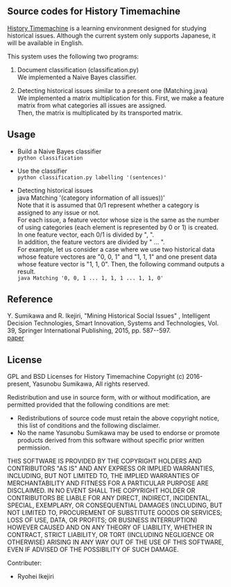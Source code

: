 ﻿Source codes for History Timemachine
---


[History Timemachine](http://www.historymining.org/timemachine/) is a learning environment designed for studying historical issues.
Although the current system only supports Japanese, it will be available in English.  


This system uses the following two programs:

1. Document classification (classification.py)  
  We implemented a Naive Bayes classifier.

2. Detecting historical issues similar to a present one (Matching.java)  
  We implemented a matrix multiplication for this. 
  First, we make a feature matrix from what categories all issues are assigned.  
  Then, the matrix is multiplicated by its transported matrix.


Usage
---

- Build a Naive Bayes classifier  
  `python classification`

- Use the classifier  
  `python classification.py labelling '(sentences)'`

- Detecting historical issues  
  java Matching '(category information of all issues))'  
  Note that it is assumed that 0/1 represent whether a category is assigned to any issue or not.  
  For each issue, a feature vector whose size is the same as the number of using categories (each element is represented by 0 or 1) is created.  
  In one feature vector, each 0/1 is divided by ", ".  
  In addition, the feature vectors are divided by " ... ".  
  For example, let us consider a case where we use two historical data whose feature vectores are "0, 0, 1" and "1, 1, 1" and one present data whose feature vector is "1, 1, 0". Then, the following command outputs a result.  
  `java Matching '0, 0, 1 ... 1, 1, 1 ... 1, 1, 0'`


Reference
---

 Y. Sumikawa and R. Ikejiri, 
 "Mining Historical Social Issues" , 
 Intelligent Decision Technologies, Smart Innovation, Systems and Technologies, 
 Vol. 39, Springer International Publishing, 2015, pp. 587--597.   
 [paper](http://link.springer.com/chapter/10.1007%2F978-3-319-19857-6_50)



License
---

GPL and BSD Licenses for History Timemachine
Copyright (c) 2016-present, Yasunobu Sumikawa, All rights reserved.

Redistribution and use in source form, with or without modification,
are permitted provided that the following conditions are met:
 * Redistributions of source code must retain the above copyright notice, this
   list of conditions and the following disclaimer.
 * No the name Yasunobu Sumikawa may be used to endorse or promote products derived
   from this software without specific prior written permission.
   
THIS SOFTWARE IS PROVIDED BY THE COPYRIGHT HOLDERS AND CONTRIBUTORS "AS IS" AND
ANY EXPRESS OR IMPLIED WARRANTIES, INCLUDING, BUT NOT LIMITED TO, THE IMPLIED
WARRANTIES OF MERCHANTABILITY AND FITNESS FOR A PARTICULAR PURPOSE ARE
DISCLAIMED. IN NO EVENT SHALL THE COPYRIGHT HOLDER OR CONTRIBUTORS BE LIABLE FOR
ANY DIRECT, INDIRECT, INCIDENTAL, SPECIAL, EXEMPLARY, OR CONSEQUENTIAL DAMAGES
(INCLUDING, BUT NOT LIMITED TO, PROCUREMENT OF SUBSTITUTE GOODS OR SERVICES;
LOSS OF USE, DATA, OR PROFITS; OR BUSINESS INTERRUPTION) HOWEVER CAUSED AND ON
ANY THEORY OF LIABILITY, WHETHER IN CONTRACT, STRICT LIABILITY, OR TORT
(INCLUDING NEGLIGENCE OR OTHERWISE) ARISING IN ANY WAY OUT OF THE USE OF THIS
SOFTWARE, EVEN IF ADVISED OF THE POSSIBILITY OF SUCH DAMAGE.

Contributer:
  - Ryohei Ikejiri
